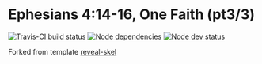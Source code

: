 # Ephesians 4:14-16, One Faith (pt3/3)

[![Travis-CI build status](https://travis-ci.org/sermons/one-faith.svg)](https://travis-ci.org/sermons/one-faith)
[![Node dependencies](https://david-dm.org/sermons/one-faith.svg)](https://david-dm.org/sermons/one-faith)
[![Node dev status](https://david-dm.org/sermons/one-faith/dev-status.svg)](https://david-dm.org/sermons/one-faith#info=devDependencies)

Forked from template
[reveal-skel](https://github.com/sermons/reveal-skel)

